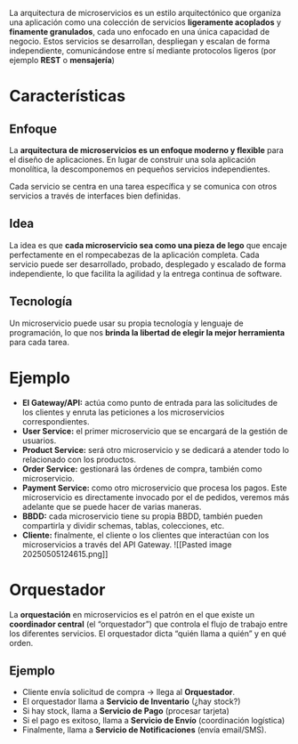 La arquitectura de microservicios es un estilo arquitectónico que organiza una aplicación como una colección de servicios **ligeramente acoplados** y **finamente granulados**, cada uno enfocado en una única capacidad de negocio. Estos servicios se desarrollan, despliegan y escalan de forma independiente, comunicándose entre sí mediante protocolos ligeros (por ejemplo **REST** o **mensajería**)

# Características

## Enfoque
La **arquitectura de microservicios es un enfoque moderno y flexible** para el diseño de aplicaciones. En lugar de construir una sola aplicación monolítica, la descomponemos en pequeños servicios independientes.

Cada servicio se centra en una tarea específica y se comunica con otros servicios a través de interfaces bien definidas.

## Idea
La idea es que **cada microservicio sea como una pieza de lego** que encaje perfectamente en el rompecabezas de la aplicación completa. Cada servicio puede ser desarrollado, probado, desplegado y escalado de forma independiente, lo que facilita la agilidad y la entrega continua de software.

## Tecnología
Un microservicio puede usar su propia tecnología y lenguaje de programación, lo que nos **brinda la libertad de elegir la mejor herramienta** para cada tarea.


# Ejemplo
- **El Gateway/API:** actúa como punto de entrada para las solicitudes de los clientes y enruta las peticiones a los microservicios correspondientes.
- **User Service:** el primer microservicio que se encargará de la gestión de usuarios.
- **Product Service:** será otro microservicio y se dedicará a atender todo lo relacionado con los productos.
- **Order Service:** gestionará las órdenes de compra, también como microservicio.
- **Payment Service:** como otro microservicio que procesa los pagos. Este microservicio es directamente invocado por el de pedidos, veremos más adelante que se puede hacer de varias maneras.
- **BBDD:** cada microservicio tiene su propia BBDD, también pueden compartirla y dividir schemas, tablas, colecciones, etc.
- **Cliente:** finalmente, el cliente o los clientes que interactúan con los microservicios a través del API Gateway.
![[Pasted image 20250505124615.png]]

# Orquestador
La **orquestación** en microservicios es el patrón en el que existe un **coordinador central** (el “orquestador”) que controla el flujo de trabajo entre los diferentes servicios.
El orquestador dicta “quién llama a quién” y en qué orden.

## Ejemplo
- Cliente envía solicitud de compra → llega al **Orquestador**.
- El orquestador llama a **Servicio de Inventario** (¿hay stock?)
- Si hay stock, llama a **Servicio de Pago** (procesar tarjeta)
- Si el pago es exitoso, llama a **Servicio de Envío** (coordinación logística)
- Finalmente, llama a **Servicio de Notificaciones** (envía email/SMS).


